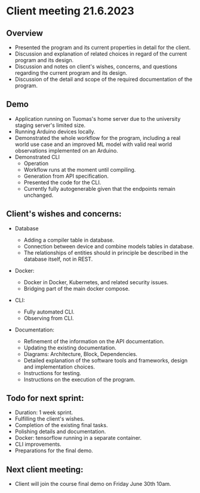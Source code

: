# Client meeting 21.6.2023

## Overview
- Presented the program and its current properties in detail for the client.
- Discussion and explanation of related choices in regard of the current program and its design.
- Discussion and notes on client's wishes, concerns, and questions regarding the current program and its design.
- Discussion of the detail and scope of the required documentation of the program.

## Demo
- Application running on Tuomas's home server due to the university staging server's limited size.
- Running Arduino devices locally.
- Demonstrated the whole workflow for the program, including a real world use case and an improved ML model with valid real world observations implemented on an Arduino.
- Demonstrated CLI
	- Operation
	- Workflow runs at the moment until compiling.
	- Generation from API specification.
	- Presented the code for the CLI.
	- Currently fully autogenerable given that the endpoints remain unchanged.

## Client's wishes and concerns:
- Database
  - Adding a compiler table in database.
  - Connection between device and combine models tables in database.
  - The relationships of entities should in principle be described in the database itself, not in REST.
- Docker:
  - Docker in Docker, Kubernetes, and related security issues.
  - Bridging part of the main docker compose.
- CLI:
  - Fully automated CLI.
  - Observing from CLI.

- Documentation:
  - Refinement of the information on the API documentation.
  - Updating the existing documentation.
  - Diagrams: Architecture, Block, Dependencies.
  - Detailed explanation of the software tools and frameworks, design and implementation choices.
  - Instructions for testing.
  - Instructions on the execution of the program.

## Todo for next sprint:
- Duration: 1 week sprint.
- Fulfilling the client's wishes.
- Completion of the existing final tasks.
- Polishing details and documentation.
- Docker: tensorflow running in a separate container.
- CLI improvements.
- Preparations for the final demo.

## Next client meeting:
- Client will join the course final demo on Friday June 30th 10am. 
